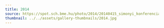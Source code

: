 ```yaml
---
title: 2014
source: https://spot.sch.bme.hu/photo/2014/20140415_simonyi_konferencia
thumbnail: ../../assets/gallery-thumbnails/2014.jpg
---
```

